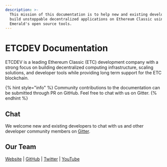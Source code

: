```yaml
---
description: >-
  This mission of this documentation is to help new and existing developers
  build unstoppable decentralized applications on Ethereum Classic using
  Emerald's open source tools.
---
```


# ETCDEV Documentation

ETCDEV is a leading Ethereum Classic \(ETC\) development company with a strong focus on building decentralized computing infrastructure, scaling solutions, and developer tools while providing long term support for the ETC blockchain.

{% hint style="info" %}
Community contributions to the documentation can be submitted through PR on GitHub. Feel free to chat with us on Gitter.
{% endhint %}

## Chat

We welcome new and existing developers to chat with us and other developer community members on [Gitter](https://gitter.im/etcdev-public/).

## Our Team

[Website](http://etcdevteam.com) \| [GitHub](http://github.com/etcdevteam/) \| [Twitter](https://twitter.com/etcdev) \| [YouTube](https://www.youtube.com/channel/UCVYmiDI11qEo2GGGc_G48pw/featured)  

